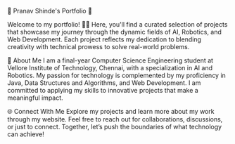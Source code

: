 🌟 Pranav Shinde's Portfolio 🌟

Welcome to my portfolio! 🎨✨ Here, you'll find a curated selection of projects that showcase my journey through the dynamic fields of AI, Robotics, and Web Development. Each project reflects my dedication to blending creativity with technical prowess to solve real-world problems.

🚀 About Me
I am a final-year Computer Science Engineering student at Vellore Institute of Technology, Chennai, with a specialization in AI and Robotics. My passion for technology is complemented by my proficiency in Java, Data Structures and Algorithms, and Web Development. I am committed to applying my skills to innovative projects that make a meaningful impact.

🌐 Connect With Me
Explore my projects and learn more about my work through my website. Feel free to reach out for collaborations, discussions, or just to connect. Together, let’s push the boundaries of what technology can achieve!
